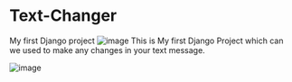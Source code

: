 # Text-Changer
My first Django project
![image](https://user-images.githubusercontent.com/67271184/120803553-4b414380-c561-11eb-8606-666737baaa55.png)
 This is My first Django Project which can we used to make any changes in your text message.
 
 
 
 ![image](https://user-images.githubusercontent.com/67271184/120803699-73c93d80-c561-11eb-9f44-861a981c65e7.png)

